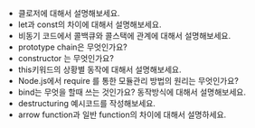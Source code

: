- 클로저에 대해서 설명해보세요.
- let과 const의 차이에 대해서 설명해보세요.
- 비동기 코드에서 콜백큐와 콜스택에 관계에 대해서 설명해보세요.
- prototype chain은 무엇인가요? 
- constructor 는 무엇인가요? 
- this키워드의 상황별 동작에 대해서 설명해보세요.
- Node.js에서 require 를 통한 모듈관리 방법의 원리는 무엇인가요? 
- bind는 무엇을 할때 쓰는 것인가요? 동작방식에 대해서 설명해보세요.
- destructuring 예시코드를 작성해보세요.
- arrow function과 일반 function의 차이에 대해서 설명하세요.

